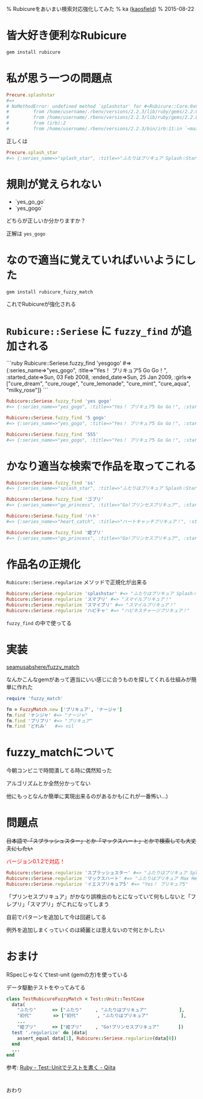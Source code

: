 % Rubicureをあいまい検索対応強化してみた
% ka ([kaosfield](http://www.kaosfield.net))
% 2015-08-22

# 皆大好き便利なRubicure

```sh
gem install rubicure
```

# 私が思う一つの問題点

```ruby
Precure.splashstar
#=>
# NoMethodError: undefined method `splashstar' for #<Rubicure::Core:0x007f60ca7da078>
#         from /home/username/.rbenv/versions/2.2.3/lib/ruby/gems/2.2.0/gems/rubicure-0.2.8.1/lib/rubicure/core.rb:18:in `method_missing'
#         from /home/username/.rbenv/versions/2.2.3/lib/ruby/gems/2.2.0/gems/rubicure-0.2.8.1/lib/rubicure.rb:20:in `method_missing'
#         from (irb):2
#         from /home/username/.rbenv/versions/2.2.3/bin/irb:11:in `<main>'
```

正しくは

```ruby
Precure.splash_star
#=> {:series_name=>"splash_star", :title=>"ふたりはプリキュア Splash☆Star", :started_date=>Sun, 05 Feb 2006, :ended_date=>Sun, 28 Jan 2007, :girls=>["cure_bloom", "cure_egret"]}
```

# 規則が覚えられない

<ul>
<li>`yes_go_go`</li>
<li>`yes_gogo`</li>
</ul>

<div class="incremental">
どちらが正しいか分かりますか？

正解は `yes_gogo`
</div>

# なので適当に覚えていればいいようにした

```sh
gem install rubicure_fuzzy_match
```

これでRubicureが強化される

# `Rubicure::Seriese` に `fuzzy_find` が追加される

<div class="incremental">
```ruby
Rubicure::Seriese.fuzzy_find 'yesgogo'
#=> {:series_name=>"yes_gogo", :title=>"Yes！ プリキュア5 Go Go！", :started_date=>Sun, 03 Feb 2008, :ended_date=>Sun, 25 Jan 2009, :girls=>["cure_dream", "cure_rouge", "cure_lemonade", "cure_mint", "cure_aqua", "milky_rose"]}
```

```ruby
Rubicure::Seriese.fuzzy_find 'yes gogo'
#=> {:series_name=>"yes_gogo", :title=>"Yes！ プリキュア5 Go Go！", :started_date=>Sun, 03 Feb 2008, :ended_date=>Sun, 25 Jan 2009, :girls=>["cure_dream", "cure_rouge", "cure_lemonade", "cure_mint", "cure_aqua", "milky_rose"]}
```

```ruby
Rubicure::Seriese.fuzzy_find '5 gogo'
#=> {:series_name=>"yes_gogo", :title=>"Yes！ プリキュア5 Go Go！", :started_date=>Sun, 03 Feb 2008, :ended_date=>Sun, 25 Jan 2009, :girls=>["cure_dream", "cure_rouge", "cure_lemonade", "cure_mint", "cure_aqua", "milky_rose"]}
```

```ruby
Rubicure::Seriese.fuzzy_find '555'
#=> {:series_name=>"yes_gogo", :title=>"Yes！ プリキュア5 Go Go！", :started_date=>Sun, 03 Feb 2008, :ended_date=>Sun, 25 Jan 2009, :girls=>["cure_dream", "cure_rouge", "cure_lemonade", "cure_mint", "cure_aqua", "milky_rose"]}
```
</div>

# かなり適当な検索で作品を取ってこれる

```ruby
Rubicure::Seriese.fuzzy_find 'ss'
#=> {:series_name=>"splash_star", :title=>"ふたりはプリキュア Splash☆Star", :started_date=>Sun, 05 Feb 2006, :ended_date=>Sun, 28 Jan 2007, :girls=>["cure_bloom", "cure_egret"]}

Rubicure::Seriese.fuzzy_find 'ゴプリ'
#=> {:series_name=>"go_princess", :title=>"Go!プリンセスプリキュア", :started_date=>Sun, 01 Feb 2015, :girls=>["cure_flora", "cure_mermaid", "cure_twinkle", "cure_scarlett"]}

Rubicure::Seriese.fuzzy_find 'ハト'
#=> {:series_name=>"heart_catch", :title=>"ハートキャッチプリキュア！", :started_date=>Sun, 07 Feb 2010, :ended_date=>Sun, 30 Jan 2011, :girls=>["cure_blossom", "cure_marine", "cure_sunshine", "cure_moonlight"]}

Rubicure::Seriese.fuzzy_find '姫プリ'
#=> {:series_name=>"go_princess", :title=>"Go!プリンセスプリキュア", :started_date=>Sun, 01 Feb 2015, :girls=>["cure_flora", "cure_mermaid", "cure_twinkle", "cure_scarlett"]}
```

# 作品名の正規化

`Rubicure::Seriese.regularize` メソッドで正規化が出来る

```ruby
Rubicure::Seriese.regularize 'splashstar' #=> "ふたりはプリキュア Splash☆Star"
Rubicure::Seriese.regularize 'スマプリ' #=> "スマイルプリキュア！"
Rubicure::Seriese.regularize 'スマイプリ' #=> "スマイルプリキュア！"
Rubicure::Seriese.regularize 'ハピチャ' #=> "ハピネスチャージプリキュア！"
```

`fuzzy_find` の中で使ってる

# 実装

[seamusabshere/fuzzy_match](https://github.com/seamusabshere/fuzzy_match)

なんかこんなgemがあって適当にいい感じに合うものを探してくれる仕組みが簡単に作れた

```ruby
require 'fuzzy_match'

fm = FuzzyMatch.new ['プリキュア', 'ナージャ']
fm.find 'ナンジャ' #=> "ナージャ"
fm.find 'プリプリ' #=> "プリキュア"
fm.find 'どれみ'   #=> nil
```

# fuzzy_matchについて

今朝コンビニで時間潰してる時に偶然知った

アルゴリズムとか全然分かってない

他にもっとなんか簡単に実現出来るのがあるかも(これが一番怖い…)

# 問題点

<p><del>日本語で「スプラッシュスター」とか「マックスハート」とかで検索しても大丈夫にしたい</del></p>

<span style="color:red">バージョン0.1.2で対応！</span>

```ruby
Rubicure::Seriese.regularize 'スプラッシュスター' #=> "ふたりはプリキュア Splash☆Star"
Rubicure::Seriese.regularize 'マックスハート' #=> "ふたりはプリキュア Max Heart"
Rubicure::Seriese.regularize 'イエスプリキュア5' #=> "Yes！ プリキュア5"
```

「プリンセスプリキュア」がかなり誤検出のもとになっていて何もしないと「フレプリ」「スマプリ」がこれになってしまう

自前でパターンを追加して今は回避してる

例外を追加しまくっていくのは綺麗とは思えないので何とかしたい

# おまけ

RSpecじゃなくてtest-unit (gemの方)を使っている

データ駆動テストをやってみてる

```ruby
class TestRubicureFuzzyMatch < Test::Unit::TestCase
  data(
    "ふたり"      => ["ふたり"     , "ふたりはプリキュア"            ],
    "初代"        => ["初代"       , "ふたりはプリキュア"            ],
    ...
    "姫プリ"      => ["姫プリ"     , "Go!プリンセスプリキュア"       ])
  test '.regularize' do |data|
    assert_equal data[1], Rubicure::Seriese.regularize(data[0])
  end
  ...
end
```

参考: [Ruby - Test::Unitでテストを書く - Qiita](http://qiita.com/repeatedly/items/727b08599d87af7fa671)

#

おわり
